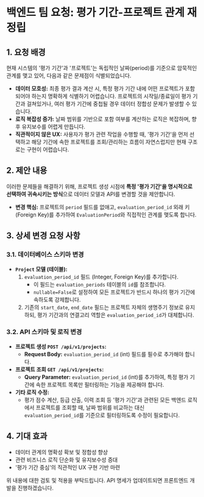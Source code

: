 # 백엔드 팀 요청: 평가 기간-프로젝트 관계 재정립

## 1. 요청 배경

현재 시스템의 '평가 기간'과 '프로젝트'는 독립적인 날짜(period)를 기준으로 암묵적인 관계를 맺고 있어, 다음과 같은 문제점이 식별되었습니다.

- **데이터 모호성:** 최종 평가 결과 계산 시, 특정 평가 기간 내에 어떤 프로젝트가 포함되어야 하는지 명확하게 식별하기 어렵습니다. 프로젝트의 시작일/종료일이 평가 기간과 걸쳐있거나, 여러 평가 기간에 중첩될 경우 데이터 정합성 문제가 발생할 수 있습니다.
- **로직 복잡성 증가:** 날짜 범위를 기반으로 포함 여부를 계산하는 로직은 복잡하며, 향후 유지보수를 어렵게 만듭니다.
- **직관적이지 않은 UX:** 사용자가 평가 관련 작업을 수행할 때, '평가 기간'을 먼저 선택하고 해당 기간에 속한 프로젝트를 조회/관리하는 흐름이 자연스럽지만 현재 구조로는 구현이 어렵습니다.

## 2. 제안 내용

이러한 문제들을 해결하기 위해, 프로젝트 생성 시점에 **특정 '평가 기간'을 명시적으로 선택하여 귀속시키는 방식**으로 데이터 모델과 API를 변경할 것을 제안합니다.

- **변경 핵심:** 프로젝트의 `period` 필드를 없애고, `evaluation_period_id` 외래 키(Foreign Key)를 추가하여 `EvaluationPeriod`와 직접적인 관계를 맺도록 합니다.

## 3. 상세 변경 요청 사항

### 3.1. 데이터베이스 스키마 변경

- **`Project` 모델 (테이블):**
    1.  `evaluation_period_id` 필드 (Integer, Foreign Key)를 추가합니다.
        - 이 필드는 `evaluation_periods` 테이블의 `id`를 참조합니다.
        - `nullable=False`로 설정하여 모든 프로젝트가 반드시 하나의 평가 기간에 속하도록 강제합니다.
    2.  기존의 `start_date`, `end_date` 필드는 프로젝트 자체의 생명주기 정보로 유지하되, 평가 기간과의 연결고리 역할은 `evaluation_period_id`가 대체합니다.

### 3.2. API 스키마 및 로직 변경

- **프로젝트 생성 `POST /api/v1/projects`:**
    - **Request Body:** `evaluation_period_id` (int) 필드를 필수로 추가해야 합니다.
- **프로젝트 조회 `GET /api/v1/projects`:**
    - **Query Parameter:** `evaluation_period_id` (int)를 추가하여, 특정 평가 기간에 속한 프로젝트 목록만 필터링하는 기능을 제공해야 합니다.
- **기타 로직 수정:**
    - 평가 점수 계산, 등급 산출, 이력 조회 등 '평가 기간'과 관련된 모든 백엔드 로직에서 프로젝트를 조회할 때, 날짜 범위를 비교하는 대신 `evaluation_period_id`를 기준으로 필터링하도록 수정이 필요합니다.

## 4. 기대 효과

- 데이터 관계의 명확성 확보 및 정합성 향상
- 관련 비즈니스 로직 단순화 및 유지보수성 증대
- '평가 기간 중심'의 직관적인 UX 구현 기반 마련

위 내용에 대한 검토 및 적용을 부탁드립니다. API 명세가 업데이트되면 프론트엔드 개발을 진행하겠습니다.
